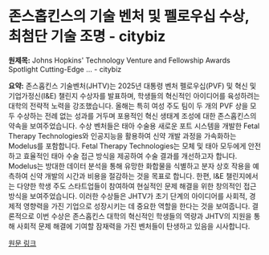# 존스홉킨스의 기술 벤처 및 펠로우십 수상, 최첨단 기술 조명 - citybiz

**원제목:** Johns Hopkins' Technology Venture and Fellowship Awards Spotlight Cutting-Edge ... - citybiz

**요약:** 존스홉킨스 기술벤처(JHTV)는 2025년 대통령 벤처 펠로우십(PVF) 및 혁신 및 기업가정신(I&E) 챌린지 수상자를 발표하며, 학생들의 혁신적인 아이디어를 육성하려는 대학의 전략적 노력을 강조했습니다.  올해는 특히 여성 주도 팀이 두 개의 PVF 상을 모두 수상하는 전례 없는 성과를 거두며 포용적인 혁신 생태계 조성에 대한 존스홉킨스의 약속을 보여주었습니다.  수상 벤처들은 태아 수술용 새로운 포트 시스템을 개발한 Fetal Therapy Technologies와 인공지능을 활용하여 신약 개발 과정을 가속화하는 Modelus를 포함합니다.  Fetal Therapy Technologies는 모체 및 태아 모두에게 안전하고 효율적인 태아 수술 접근 방식을 제공하여 수술 결과를 개선하고자 합니다.  Modelus는 방대한 데이터 분석을 통해 유망한 화합물을 식별하고 분자 상호 작용을 예측하여 신약 개발의 시간과 비용을 절감하는 것을 목표로 합니다.  한편, I&E 챌린지에서는 다양한 학생 주도 스타트업들이 참여하여 현실적인 문제 해결을 위한 창의적인 접근 방식을 보여주었습니다.  이러한 수상들은 JHTV가 초기 단계의 아이디어를 사회적, 경제적 영향력을 가진 기업으로 성장시키는 데 중요한 역할을 한다는 것을 보여줍니다.  결론적으로 이번 수상은 존스홉킨스 대학의 혁신적인 학생들의 역량과 JHTV의 지원을 통해 사회적 문제 해결에 기여할 잠재력을 가진 벤처들이 탄생하고 있음을 시사합니다.

[원문 링크](https://www.citybiz.co/article/720493/johns-hopkins-technology-venture-and-fellowship-awards-spotlight-cutting-edge-innovation-in-fetal-surgery-and-ai-driven-drug-discovery/)
